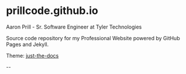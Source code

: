 # prillcode.github.io
Aaron Prill - Sr. Software Engineer at Tyler Technologies

Source code repository for my Professional Website powered by GitHub Pages and Jekyll.

Theme: [just-the-docs](//github.com/just-the-docs/just-the-docs)

--

